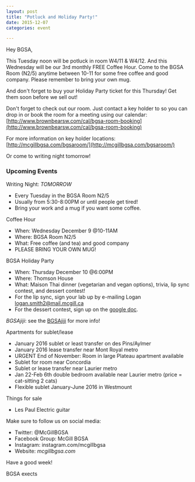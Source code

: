 ```yaml
---
layout: post
title: "Potluck and Holiday Party!"
date: 2015-12-07
categories: event

---
```


Hey BGSA,

This Tuesday noon will be potluck in room W4/11 & W4/12. And this Wednesday will be our 3rd monthly FREE Coffee Hour. Come to the BGSA Room (N2/5) anytime between 10-11 for some free coffee and good company. Please remember to bring your own mug.

And don't forget to buy your Holiday Party ticket for this Thursday! Get them soon before we sell out!

Don't forget to check out our room.  Just contact a key holder to so you can drop in or book the room for a meeting using our calendar: [http://www.brownbearsw.com/cal/bgsa-room-booking](http://www.brownbearsw.com/cal/bgsa-room-booking)

For more information on key holder locations:
[http://mcgillbgsa.com/bgsaroom/](http://mcgillbgsa.com/bgsaroom/)

Or come to writing night tomorrow!


### Upcoming Events

Writing Night: _TOMORROW_

- Every Tuesday in the BGSA Room N2/5
- Usually from 5:30-8:00PM or until people get tired!
- Bring your work and a mug if you want some coffee.

Coffee Hour

* When: Wednesday December 9 @10-11AM
* Where: BGSA Room N2/5
* What: Free coffee (and tea) and good company
* PLEASE BRING YOUR OWN MUG!

BGSA Holiday Party

* When: Thursday December 10 @6:00PM
* Where: Thomson House
* What: Maison Thai dinner (vegetarian and vegan options), trivia, lip sync contest, and dessert contest!
* For the lip sync, sign your lab up by e-mailing Logan logan.smith2@mail.mcgill.ca
* For the dessert contest, sign up on the [google doc](https://docs.google.com/spreadsheets/d/1Y9iYjV1Sw7t8uupajvaXIaNxLT-CJcSs7AJ0Y0QWLyo/edit?ts=565364cc#gid=0&vpid=A1).


*BGSAjiji*: see the [BGSAjiji](https://docs.google.com/spreadsheets/d/1s9BcBibvzUni4RXZ90X5_LQtxD_19S6mxys_-VmQ1CM/edit?pli=1#gid=0) for more info!

Apartments for sublet/lease

* January 2016 sublet or least transfer on des Pins/Aylmer
* January 2016 lease transfer near Mont Royal metro
* URGENT End of November: Room in large Plateau apartment available 
* Sublet for room near Concordia
* Sublet or lease transfer near Laurier metro
* Jan 22-Feb 6th double bedroom available near Laurier metro (price = cat-sitting 2 cats)
* Flexible sublet January-June 2016 in Westmount

Things for sale

* Les Paul Electric guitar

Make sure to follow us on social media:

* Twitter: @McGillBGSA
* Facebook Group: McGill BGSA
* Instagram: instagram.com/mcgillbgsa 
* Website: *mcgillbgsa.com*


Have a good week!

BGSA exects
